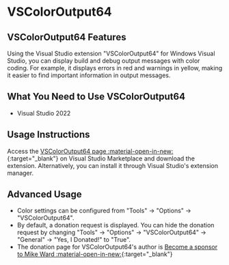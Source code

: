 # VSColorOutput64

## VSColorOutput64 Features
Using the Visual Studio extension "VSColorOutput64" for Windows Visual Studio, you can display build and debug output messages with color coding. For example, it displays errors in red and warnings in yellow, making it easier to find important information in output messages.

## What You Need to Use VSColorOutput64
- Visual Studio 2022

## Usage Instructions
Access the [VSColorOutput64 page :material-open-in-new:](https://marketplace.visualstudio.com/items?itemName=MikeWard-AnnArbor.VSColorOutput64){:target="_blank"} on Visual Studio Marketplace and download the extension. Alternatively, you can install it through Visual Studio's extension manager.

## Advanced Usage
- Color settings can be configured from "Tools" → "Options" → "VSColorOutput64".
- By default, a donation request is displayed. You can hide the donation request by changing "Tools" → "Options" → "VSColorOutput64" → "General" → "Yes, I Donated!" to "True".
- The donation page for VSColorOutput64's author is [Become a sponsor to Mike Ward :material-open-in-new:](https://github.com/sponsors/mike-ward){:target="_blank"}